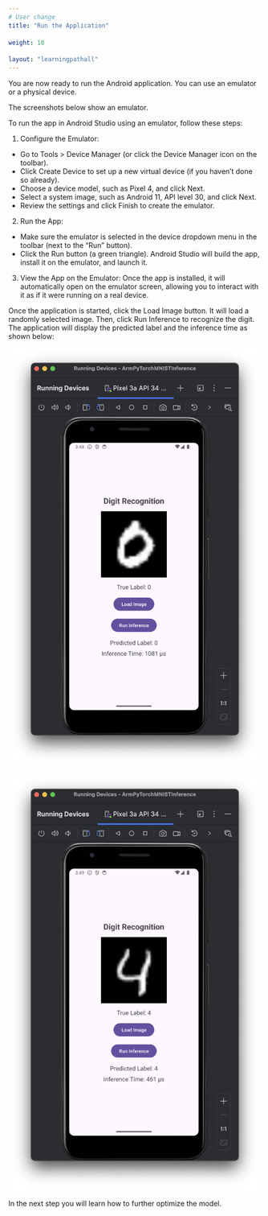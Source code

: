 ```yaml
---
# User change
title: "Run the Application"

weight: 10

layout: "learningpathall"
---
```


You are now ready to run the Android application. You can use an emulator or a physical device. 

The screenshots below show an emulator. 

To run the app in Android Studio using an emulator, follow these steps:

1. Configure the Emulator:
* Go to Tools > Device Manager (or click the Device Manager icon on the toolbar).
* Click Create Device to set up a new virtual device (if you haven’t done so already).
* Choose a device model, such as Pixel 4, and click Next.
* Select a system image, such as Android 11, API level 30, and click Next.
* Review the settings and click Finish to create the emulator.

2. Run the App:
* Make sure the emulator is selected in the device dropdown menu in the toolbar (next to the “Run” button).
* Click the Run button (a green triangle). Android Studio will build the app, install it on the emulator, and launch it.

3. View the App on the Emulator: Once the app is installed, it will automatically open on the emulator screen, allowing you to interact with it as if it were running on a real device.

Once the application is started, click the Load Image button. It will load a randomly selected image. Then, click Run Inference to recognize the digit. The application will display the predicted label and the inference time as shown below:

![img](Figures/05.png)

![img](Figures/06.png)

In the next step you will learn how to further optimize the model.
